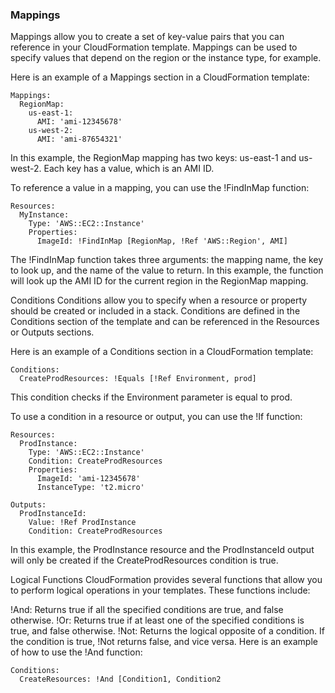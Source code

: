 ### Mappings
Mappings allow you to create a set of key-value pairs that you can reference in your CloudFormation template. Mappings can be used to specify values that depend on the region or the instance type, for example.

Here is an example of a Mappings section in a CloudFormation template:
```
Mappings:
  RegionMap:
    us-east-1:
      AMI: 'ami-12345678'
    us-west-2:
      AMI: 'ami-87654321'
```
In this example, the RegionMap mapping has two keys: us-east-1 and us-west-2. Each key has a value, which is an AMI ID.

To reference a value in a mapping, you can use the !FindInMap function:
```
Resources:
  MyInstance:
    Type: 'AWS::EC2::Instance'
    Properties:
      ImageId: !FindInMap [RegionMap, !Ref 'AWS::Region', AMI]
```
The !FindInMap function takes three arguments: the mapping name, the key to look up, and the name of the value to return. In this example, the function will look up the AMI ID for the current region in the RegionMap mapping.

Conditions
Conditions allow you to specify when a resource or property should be created or included in a stack. Conditions are defined in the Conditions section of the template and can be referenced in the Resources or Outputs sections.

Here is an example of a Conditions section in a CloudFormation template:
```
Conditions:
  CreateProdResources: !Equals [!Ref Environment, prod]
```
This condition checks if the Environment parameter is equal to prod.

To use a condition in a resource or output, you can use the !If function:
```
Resources:
  ProdInstance:
    Type: 'AWS::EC2::Instance'
    Condition: CreateProdResources
    Properties:
      ImageId: 'ami-12345678'
      InstanceType: 't2.micro'

Outputs:
  ProdInstanceId:
    Value: !Ref ProdInstance
    Condition: CreateProdResources
```
In this example, the ProdInstance resource and the ProdInstanceId output will only be created if the CreateProdResources condition is true.

Logical Functions
CloudFormation provides several functions that allow you to perform logical operations in your templates. These functions include:

!And: Returns true if all the specified conditions are true, and false otherwise.
!Or: Returns true if at least one of the specified conditions is true, and false otherwise.
!Not: Returns the logical opposite of a condition. If the condition is true, !Not returns false, and vice versa.
Here is an example of how to use the !And function:
```
Conditions:
  CreateResources: !And [Condition1, Condition2
```
